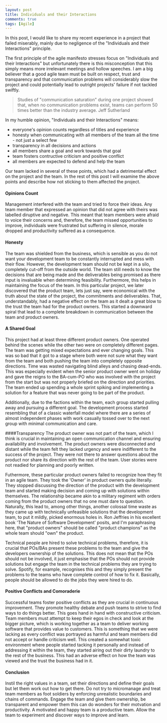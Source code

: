 ```yaml
---
layout: post
title: Individuals and their Interactions
comments: true
tags: [Agile]
---
```

In this post, I would like to share my recent experience in a project that failed miserably, mainly due to negligence of the "Individuals and their Interactions" principle.

The first principle of the agile manifesto stresses focus on "Individuals and their Interactions" but unfortunately there is this misconception that this simply means more irrelevant meetings and hollow speeches. I am a big believer that a good agile team must be built on respect, trust and transparency and that communication problems will considerably slow the project and could potentially lead to outright projects' failure if not tackled swiftly.

> Studies of "communication saturation" during one project showed that, when no communication problems exist, teams can perform 50 times better than the industry average. Jeff Sutherland

In my humble opinion, "Individuals and their Interactions" means:
- everyone's opinion counts regardless of titles and experience
- honesty when communicating with all members of the team all the time - not just a select few
- transparency in all decisions and actions
- all members share a goal and work towards that goal
- team fosters contructive criticism and positive conflict
- all members are expected to defend and help the team

Our team lacked in several of these points, which had a detrimental effect on the project and the team. In the rest of this post I will examine the above points and describe how not sticking to them affected the project.

#### Opinions Count
Management interfered with the team and tried to force their ideas. Any team member that expressed an opinion that did not agree with theirs was labelled diruptive and negative. This meant that team members were afraid to voice their concerns and, therefore, the team missed opportunities to improve, individuals were frustrated but suffering in silence, morale dropped and productivity suffered as a consequence.

#### Honesty
The team was shielded from the business, which is sensible as you do not want your development team to be constantly interrupted and mess with their flow. However, the development team should not be kept in a silo, completely cut-off from the outside world. The team still needs to know the decisions that are being made and the deliverables being promised as there input is invaluable when determining feasibility. Furthermore, this helps in maintaining the focus of the team. In this particular project, we later discovered that the product team, lets just say, were economical with the truth about the state of the project, the commitments and deliverables. That, understandably, had a negative effect on the team as it dealt a great blow to the trust the team had for the product owners. This started a downward spiral that lead to a complete breakdown in communication between the team and product owners.

#### A Shared Goal
This project had at least three different product owners. One operated behind the scenes while the other two were on completely different pages. The team was getting mixed expectations and ever changing goals. This was so bad that it got to a stage where both were not sure what they want from the team and both pushing the team into completely opposite directions. Time was wasted navigating blind alleys and chasing dead-ends. This was especially evident when the senior product owner went on holiday and gave the reigns to the BA-cum-PO who was involved with the project from the start but was not properly briefed on the direction and priorities. The team ended up spending a whole sprint spiking and implementing a solution for a feature that was never going to be part of the product.

Additionally, due to the factions within the team, each group started pulling away and pursuing a different goal. The development process started resembling that of a classic waterfall model where there are a series of almost independent phases with work casually tossed over to the next group with minimal communication and care. 

####Transparency
The product owner was not part of the team, which I think is crucial in maintaining an open communication channel and ensuring availability and involvement. The product owners were disconnected and distant while the team felt they lacked urgency and were indifferent to the success of the project. They were not there to answer questions about the product nor share its direction with the rest of the team. User stories were not readied for planning and poorly written. 

Futhermore, these particular product owners failed to recognize how they fit in an agile team. They took the 'Owner' in product owners quite literally. They stopped discussing the direction of the product with the development team and started making decision and coming up with solutions within themselves. The relationship became akin to a military regiment with orders coming from the product owners that no one must dare to question. Naturally, this lead to, among other things, another colossal time waste as they came up with technically unfeasible solutions that the development team, to put it mildly, picked enormous holes in. Ron Jeffries in his excellent book 'The Nature of Software Development' posits, and I'm paraphrasing here, that "product owners" should be called "product champions" as the whole team should "own" the product.

Technical people are hired to solve technical problems, therefore, it is crucial that POs/BAs present these problems to the team and give the developers ownership of the solutions. This does not mean that the POs should not be involved, it just emphasise that the POs should not provide solutions but engage the team in the technical problems they are trying to solve. Spotify, for example, recognises this and they simply present the problems to the teams who have complete control of how to fix it. Basically, people should be allowed to do the jobs they were hired to do.

#### Positive Conflicts and Comoraderie
Successful teams foster positive conflicts as they are crucial in continuous improvement. They promote healthy debate and push teams to strive to find ways to do things better. This goes hand in hand with constructive criticism. Team members must attempt to keep their egos in check and look at the bigger picture, which is working together as a team to deliver working software that provides value to customers. This is something that we were lacking as every conflict was portrayed as harmful and team members did not accept or handle criticism well. This created a somewhat toxic environment where people started tacking it personally and instead of addressing it within the team, they started airing out their dirty laundry to the rest of the business. This had an adverse effect on how the team was viewed and the trust the business had in it.

#### Conclusion
Instil the right values in a team, set their directions and define their goals but let them work out how to get there. Do not try to micromanage and treat team members as foot soldiers by enforcing unrealistic boundaries and chains of commands. Engage the team and give them ownership, be transparent and empower them this can do wonders for their motvation and productivity. A motivated and happy team is a productive team. Allow the team to experiment and discover ways to improve and learn.

